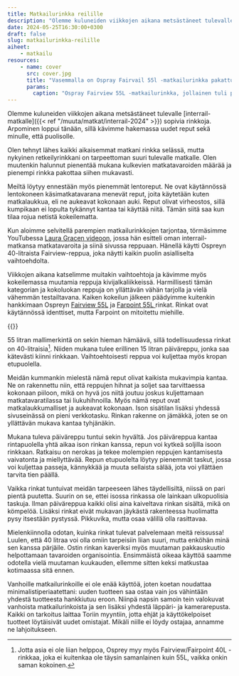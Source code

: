 ```yaml
---
title: Matkailurinkka reilille
description: "Olemme kuluneiden viikkojen aikana metsästäneet tulevalle interrail-matkalle sopivia rinkkoja. Arpominen loppui tänään, sillä kävimme hakemassa uudet reput sekä minulle, että puolisolle."
date: 2024-05-25T16:30:00+0300
draft: false
slug: matkailurinkka-reilille
aiheet:
    - matkailu
resources:
    - name: cover
      src: cover.jpg
      title: "Vasemmalla on Ospray Fairvail 55l -matkailurinkka pakattuna. Päiväreppu on kiinnitetty ison rinkan selkäpuolelle hihnoilla. Oikealla näkyy rinkka avattuna. Se muistuttaa matkalaukkua, jonka kansi on avattu ja sisällä on yksi suuri tila sekä kiristysremmit."
      params:
        caption: "Ospray Fairview 55L -matkailurinkka, jollainen tuli puolisoni käyttöön. Värikin on sama. Itselleni tuli saman kokoinen Farpoint-malli harmaana."
---
```

Olemme kuluneiden viikkojen aikana metsästäneet tulevalle [interrail-matkalle]({{< ref "/muuta/matkat/interrail-2024" >}}) sopivia rinkkoja. Arpominen loppui tänään, sillä kävimme hakemassa uudet reput sekä minulle, että puolisolle.

<!--more-->

Olen tehnyt lähes kaikki aikaisemmat matkani rinkka selässä, mutta nykyinen retkeilyrinkkani on tarpeettoman suuri tulevalle matkalle. Olen muutenkin halunnut pienentää mukana kulkevien matkatavaroiden määrää ja pienempi rinkka pakottaa siihen mukavasti.

Meiltä löytyy ennestään myös pienemmät lentoreput. Ne ovat käytännössä lentokoneen käsimatkatavarana menevät reput, joita käytetään kuten matkalaukkua, eli ne aukeavat kokonaan auki. Reput olivat virheostos, sillä kumpikaan ei lopulta tykännyt kantaa tai käyttää niitä. Tämän siitä saa kun tilaa rojua netistä kokeilematta.

Kun aloimme selvitellä parempien matkailurinkkojen tarjontaa, törmäsimme YouTubessa [Laura Gracen videoon](https://www.youtube.com/watch?v=xww47QsTbTE), jossa hän esitteli oman interrail-matkansa matkatavaroita ja siinä sivussa reppuaan. Hänellä käytti Ospreyn 40-litraista Fairview-reppua, joka näytti kaikin puolin asialliselta vaihtoehdolta.

Viikkojen aikana katselimme muitakin vaihtoehtoja ja kävimme myös kokeilemassa muutamia reppuja kivijalkaliikkeissä. Harmillisesti tämän kategorian ja kokoluokan reppuja on yllättävän vähän tarjolla ja vielä vähemmän testailtavana. Kaiken kokeilun jälkeen päädyimme kuitenkin hankkimaan Ospreyn [Fairview 55L](https://www.osprey.com/eu/osprey-fairview-55-f22) ja [Farpoint 55L ](https://www.osprey.com/eu/osprey-farpoint-55-f22) rinkat. Rinkat ovat käytännössä identtiset, mutta Farpoint on mitoitettu miehille.

{{<cover>}}

55 litran mallimerkintä on sekin hieman hämäävä, sillä todellisuudessa rinkat on 40-litraisia[^1]. Niiden mukana tulee erillinen 15 litran päiväreppu, jonka saa kätevästi kiinni rinkkaan. Vaihtoehtoisesti reppua voi kuljettaa myös kropan etupuolella.

Meidän kummankin mielestä nämä reput olivat kaikista mukavimpia kantaa. Ne on rakennettu niin, että reppujen hihnat ja soljet saa tarvittaessa kokonaan piiloon, mikä on hyvä jos niitä joutuu joskus kuljettamaan matkatavaratilassa tai liukuhihnoilla. Myös nämä reput ovat matkalaukkumalliset ja aukeavat kokonaan. Ison sisätilan lisäksi yhdessä sivuseinässä on pieni verkkotasku. Rinkan rakenne on jämäkkä, joten se on yllättävän mukava kantaa tyhjänäkin.

Mukana tuleva päiväreppu tuntui sekin hyvältä. Jos päiväreppua kantaa rintapuolella yhtä aikaa ison rinkan kanssa, repun voi kytkeä soljilla isoon rinkkaan. Ratkaisu on nerokas ja tekee molempien reppujen kantamisesta vaivatonta ja miellyttävää. Repun etupuolelta löytyy pienemmät taskut, jossa voi kuljettaa passeja, kännykkää ja muuta sellaista sälää, jota voi yllättäen tarvita tien päällä.

Vaikka rinkat tuntuivat meidän tarpeeseen lähes täydellisiltä, niissä on pari pientä puutetta. Suurin on se, ettei isossa rinkassa ole lainkaan ulkopuolisia taskuja. Ilman päiväreppua kaikki olisi aina kaiveltava rinkan sisältä, mikä on kömpelöä. Lisäksi rinkat eivät mukavan jäykästä rakenteessa huolimatta pysy itsestään pystyssä. Pikkuvika, mutta osaa välillä olla rasittavaa.

Mielenkiinnolla odotan, kuinka rinkat tulevat palvelemaan meitä reissussa! Luulen, että 40 litraa voi olla omiin tarpeisiin liian suuri, mutta enköhän minä sen kanssa pärjäile. Ostin rinkan kaveriksi myös muutaman pakkauskuutio helpottamaan tavaroiden organisointia. Ensimmäistä oikeaa käyttöä saamme odotella vielä muutaman kuukauden, ellemme sitten keksi matkustaa kotimaassa sitä ennen.

Vanhoille matkailurinkoille ei ole enää käyttöä, joten koetan noudattaa minimalistiperiaatettani: uuden tuotteen saa ostaa vain jos vähintään yhdestä tuotteesta hankkiutuu eroon. Niinpä napsin samoin tein valokuvat vanhoista matkailurinkoista ja sen lisäksi yhdestä läppäri- ja kamerarepusta. Kaikki on tarkoitus laittaa Toriin myyntiin, jotta ehjät ja käyttökelpoiset tuotteet löytäisivät uudet omistajat. Mikäli niille ei löydy ostajaa, annamme ne lahjoitukseen.

[^1]: Jotta asia ei ole liian helppoa, Osprey myy myös Fairview/Fairpoint 40L -rinkkaa, joka ei kuitenkaa ole täysin samanlainen kuin 55L, vaikka onkin saman kokoinen.